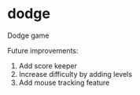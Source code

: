 # dodge
Dodge game

<p>Future improvements:</p>
<ol>
<li>Add score keeper</li>
<li>Increase difficulty by adding levels</li>
<li>Add mouse tracking feature</li>
</ol>
